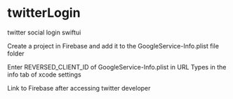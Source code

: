 # twitterLogin
twitter social login swiftui

Create a project in Firebase and add it to the GoogleService-Info.plist file folder

Enter REVERSED_CLIENT_ID of GoogleService-Info.plist in URL Types in the info tab of xcode settings

Link to Firebase after accessing twitter developer
